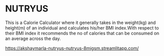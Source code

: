 # NUTRYUS


This is a Calorie Calculator where it generally takes in the weight(kg) and height(m) of an individual and calculates his/her BMI index.With respect to their BMI index it recommends the no of calories that can be consumed on an average across the day.




https://akshaymarla-nutryus-nutryus-8migsm.streamlitapp.com/
